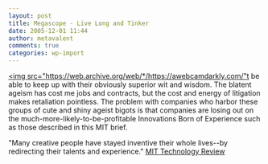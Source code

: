 ```yaml
---
layout: post
title: Megascope - Live Long and Tinker
date: 2005-12-01 11:44
author: metavalent
comments: true
categories: wp-import
---
```

<a href="https://www.technologyreview.com/BizTech/wtr_14840,295,p1.html"><img src="https://web.archive.org/web/*/https://awebcamdarkly.com/"t be able to keep up with their obviously superior wit and wisdom.  The blatent ageism has cost me jobs and contracts, but the cost and energy of litigation makes retaliation pointless.  The problem with companies who harbor these groups of cute and shiny ageist bigots is that companies are losing out on the much-more-likely-to-be-profitable Innovations Born of Experience such as those described in this MIT brief.

"Many creative people have stayed inventive their whole lives--by redirecting their talents and experience."  <a href="https://www.technologyreview.com/BizTech/wtr_14840,295,p1.html">MIT Technology Review</a>
